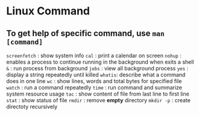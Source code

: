 # Linux Command

## To get help of specific command, use `man [command]`
`screenfetch` : show system info
`cal` : print a calendar on screen
`nohup` : enables a process to continue running in the background when exits a shell
`&` : run process from background
`jobs` : view all background process
`yes` : display a string repeatedly until killed 
`whatis`: describe what a command does in one line
`wc` : show lines, words and total bytes for specified file
`watch` : run a command repeatedly
`time` : run command and summarize system resource usage
`tac` : show content of file from last line to first line
`stat` : show status of file
`rmdir` : remove **empty** directory
`mkdir -p` : create directoty recursively
